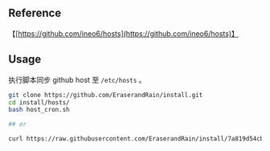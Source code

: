 ## Reference
【[https://github.com/ineo6/hosts](https://github.com/ineo6/hosts)】
## Usage
执行脚本同步 github host 至 `/etc/hosts` 。
```bash
git clone https://github.com/EraserandRain/install.git
cd install/hosts/
bash host_cron.sh

## or

curl https://raw.githubusercontent.com/EraserandRain/install/7a819d54cb790ccdbd80806e5712544de672f3d1/hosts/hosts_cron.sh | bash 

```